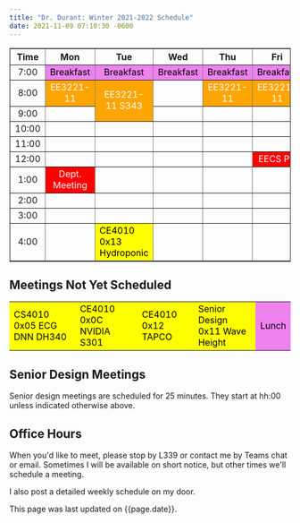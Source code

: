 ```yaml
---
title: "Dr. Durant: Winter 2021-2022 Schedule"
date: 2021-11-09 07:10:30 -0600
---
```


<style type="text/css">
td        { text-align: center;                      }
td.am     { background-color: red;     color: white; }
td.ce4010 { background-color: yellow;  color: black; text-align: left; }
td.ee3221 { background-color: orange;  color: white; }
td.lunch  { background-color: violet;  color: black; }
</style>

<div align="center">
<table border>
<tr><th>Time</th>       <th>Mon</th>                        <th>Tue</th>                                        <th>Wed</th>                        <th>Thu</th>                        <th>Fri</th>                        </tr>
<tr><td>7:00</td>       <td class="lunch">Breakfast</td>    <td class="lunch">Breakfast</td>                    <td class="lunch">Breakfast</td>    <td class="lunch">Breakfast</td>    <td class="lunch">Breakfast</td>    </tr>
<tr><td>8:00</td>       <td class="ee3221">EE3221-11</td>   <td class="ee3221" rowspan="2">EE3221-11 S343</td>  <td>&nbsp;</td>                     <td class="ee3221">EE3221-11</td>   <td class="ee3221">EE3221-11</td>   </tr>
<tr><td>9:00</td>       <td>&nbsp;</td>                                                                         <td>&nbsp;</td>                     <td>&nbsp;</td>                     <td>&nbsp;</td>                     </tr>
<tr><td>10:00</td>      <td>&nbsp;</td>                     <td>&nbsp;</td>                                     <td>&nbsp;</td>                     <td>&nbsp;</td>                     <td>&nbsp;</td>                     </tr>
<tr><td>11:00</td>      <td>&nbsp;</td>                     <td>&nbsp;</td>                                     <td>&nbsp;</td>                     <td>&nbsp;</td>                     <td>&nbsp;</td>                     </tr>
<tr><td>12:00</td>      <td>&nbsp;</td>                     <td>&nbsp;</td>                                     <td>&nbsp;</td>                     <td>&nbsp;</td>                     <td class="am">EECS PD</td>         </tr>
<tr><td>1:00</td>       <td class="am">Dept. Meeting</td>   <td>&nbsp;</td>                                     <td>&nbsp;</td>                     <td>&nbsp;</td>                     <td>&nbsp;</td>                     </tr>
<tr><td>2:00</td>       <td>&nbsp;</td>                     <td>&nbsp;</td>                                     <td>&nbsp;</td>                     <td>&nbsp;</td>                     <td>&nbsp;</td>                     </tr>
<tr><td>3:00</td>       <td>&nbsp;</td>                     <td>&nbsp;</td>                                     <td>&nbsp;</td>                     <td>&nbsp;</td>                     <td>&nbsp;</td>                     </tr>
<tr><td>4:00</td>       <td>&nbsp;</td>                     <td class="ce4010">CE4010 0x13 Hydroponic</td>      <td>&nbsp;</td>                     <td>&nbsp;</td>                     <td>&nbsp;</td>                     </tr>
</table>
</div>

## Meetings Not Yet Scheduled
<table><tr>
<td class="ce4010">CS4010 0x05 ECG DNN DH340</td>
<td class="ce4010">CE4010 0x0C NVIDIA S301</td>
<td class="ce4010">CE4010 0x12 TAPCO</td>
<td class="ce4010">Senior Design 0x11 Wave Height</td>
<td class="lunch">Lunch</td>
</tr></table>

## Senior Design Meetings

Senior design meetings are scheduled for 25 minutes. They start at hh:00 unless indicated otherwise above.

## Office Hours

When you'd like to meet, please stop by L339 or contact me by Teams chat or email. Sometimes I will be available on short notice, but other times we'll schedule a meeting.

I also post a detailed weekly schedule on my door.

This page was last updated on {{page.date}}.
